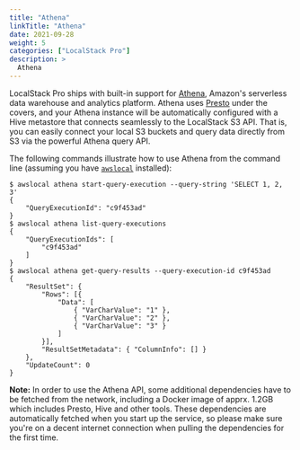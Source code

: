 ```yaml
---
title: "Athena"
linkTitle: "Athena"
date: 2021-09-28
weight: 5
categories: ["LocalStack Pro"]
description: >
  Athena
---
```

LocalStack Pro ships with built-in support for [Athena](https://aws.amazon.com/athena), Amazon's serverless data warehouse and analytics platform. Athena uses [Presto](https://prestodb.github.io/) under the covers, and your Athena instance will be automatically configured with a Hive metastore that connects seamlessly to the LocalStack S3 API. That is, you can easily connect your local S3 buckets and query data directly from S3 via the powerful Athena query API.

The following commands illustrate how to use Athena from the command line (assuming you have [`awslocal`](https://github.com/localstack/awscli-local) installed):
```
$ awslocal athena start-query-execution --query-string 'SELECT 1, 2, 3'
{
    "QueryExecutionId": "c9f453ad"
}
$ awslocal athena list-query-executions
{
    "QueryExecutionIds": [
        "c9f453ad"
    ]
}
$ awslocal athena get-query-results --query-execution-id c9f453ad
{
    "ResultSet": {
        "Rows": [{
            "Data": [
                { "VarCharValue": "1" },
                { "VarCharValue": "2" },
                { "VarCharValue": "3" }
            ]
        }],
        "ResultSetMetadata": { "ColumnInfo": [] }
    },
    "UpdateCount": 0
}
```

**Note:** In order to use the Athena API, some additional dependencies have to be fetched from the network, including a Docker image of apprx. 1.2GB which includes Presto, Hive and other tools. These dependencies are automatically fetched when you start up the service, so please make sure you're on a decent internet connection when pulling the dependencies for the first time.
